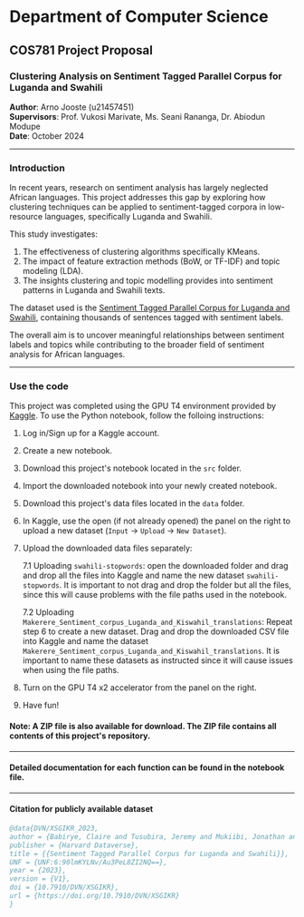 # Department of Computer Science

## COS781 Project Proposal

### Clustering Analysis on Sentiment Tagged Parallel Corpus for Luganda and Swahili

**Author**: Arno Jooste (u21457451)  
**Supervisors**: Prof. Vukosi Marivate, Ms. Seani Rananga, Dr. Abiodun Modupe  
**Date**: October 2024  

---

### Introduction

In recent years, research on sentiment analysis has largely neglected African languages. This project addresses this gap by exploring how clustering techniques can be applied to sentiment-tagged corpora in low-resource languages, specifically Luganda and Swahili.

This study investigates:
1. The effectiveness of clustering algorithms specifically KMeans.
2. The impact of feature extraction methods (BoW, or TF-IDF) and topic modeling (LDA).
3. The insights clustering and topic modelling provides into sentiment patterns in Luganda and Swahili texts.

The dataset used is the [Sentiment Tagged Parallel Corpus for Luganda and Swahili](https://dataverse.harvard.edu/dataset.xhtml?persistentId=doi:10.7910/DVN/XSGIKR), containing thousands of sentences tagged with sentiment labels.

The overall aim is to uncover meaningful relationships between sentiment labels and topics while contributing to the broader field of sentiment analysis for African languages.

---

### Use the code

This project was completed using the GPU T4 environment provided by [Kaggle](kaggle.com). To use the Python notebook, follow the folloing instructions:

1. Log in/Sign up for a Kaggle account.
2. Create a new notebook.
3. Download this project's notebook located in the `src` folder.
4. Import the downloaded notebook into your newly created notebook.
5. Download this project's data files located in the `data` folder.
6. In Kaggle, use the open (if not already opened) the panel on the right to upload a new dataset (`Input` -> `Upload` -> `New Dataset`).
7. Upload the downloaded data files separately:

   7.1 Uploading `swahili-stopwords`: open the downloaded folder and drag and drop all the files into Kaggle and name the new dataset `swahili-stopwords`. It is important to not drag and drop the folder but all the files, since this will cause problems with the file paths used in the notebook.
   
   7.2 Uploading `Makerere_Sentiment_corpus_Luganda_and_Kiswahil_translations`: Repeat step 6 to create a new dataset. Drag and drop the downloaded CSV file into Kaggle and name the dataset `Makerere_Sentiment_corpus_Luganda_and_Kiswahil_translations`. It is important to name these datasets as instructed since it will cause issues when using the file paths.
9. Turn on the GPU T4 x2 accelerator from the panel on the right.
10. Have fun!

#### Note: A ZIP file is also available for download. The ZIP file contains all contents of this project's repository.
---

#### Detailed documentation for each function can be found in the notebook file.

---
#### Citation for publicly available dataset

```bibtex
@data{DVN/XSGIKR_2023,
author = {Babirye, Claire and Tusubira, Jeremy and Mukiibi, Jonathan and Nakatumba-Nabende, Joyce and Katumba, Andrew},
publisher = {Harvard Dataverse},
title = {{Sentiment Tagged Parallel Corpus for Luganda and Swahili}},
UNF = {UNF:6:90lmKYLNv/Au3PeL8ZI2NQ==},
year = {2023},
version = {V1},
doi = {10.7910/DVN/XSGIKR},
url = {https://doi.org/10.7910/DVN/XSGIKR}
}
```
